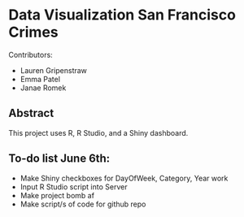 # Data Visualization San Francisco Crimes

Contributors:
+ Lauren Gripenstraw
+ Emma Patel
+ Janae Romek

## Abstract
This project uses R, R Studio, and a Shiny dashboard.

## To-do list June 6th:
+ Make Shiny checkboxes for DayOfWeek, Category, Year work
+ Input R Studio script into Server
+ Make project bomb af
+ Make script/s of code for github repo